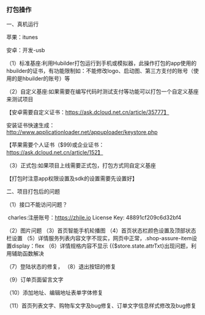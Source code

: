### 打包操作

一、真机运行

苹果：itunes

安卓：开发-usb

（1）标准基座:利用Hubilder打包运行到手机或模拟器，此操作打包的app使用的hbuilder的证书，有功能限制如：不能修改logo、启动图、第三方支付的账号（使用的是hbuilder的账号）等

（2）自定义基座:如果需要在编写代码时测试支付等功能可以打包一个自定义基座来测试项目

【安卓需要自定义证书：https://ask.dcloud.net.cn/article/35777】

安装证书快速生成：http://www.applicationloader.net/appuploader/keystore.php

【苹果需要个人证书（$99)或企业证书：https://ask.dcloud.net.cn/article/152】

（3）正式包:如果项目上线需要正式包，打包方式同自定义基座

【打包时注意app权限设置及sdk的设置需要先设置好】

二、项目打包后的问题

（1）接口不能访问问题？

​			charles:注册账号：https://zhile.io License Key: 48891cf209c6d32bf4

（2）图片问题
（3）首页智能手机轮播图
（4）首页状态栏颜色设置及顶部状态栏设置
（5）详情服务列表内容文字不现实，网页中正常，.shop-assure-item设置display：flex
（6）详情规格内容不显示
	{{$store.state.attrTxt}出现问题，利用辅助函数解决

（7）登陆状态的修复，
（8）退出按钮的修复

（9）订单页面留言文字

（10）添加地址、编辑地址表单字体修复

（11）首页列表文字、购物车文字及bug修复、订单文字信息样式修改及bug修复